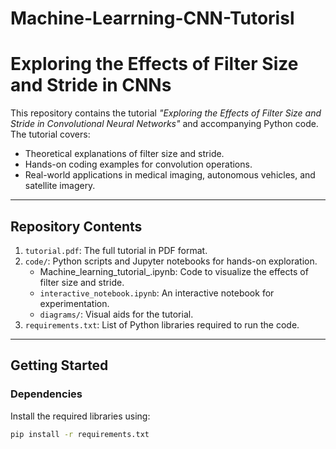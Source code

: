 # Machine-Learrning-CNN-Tutorisl
# Exploring the Effects of Filter Size and Stride in CNNs

This repository contains the tutorial *"Exploring the Effects of Filter Size and Stride in Convolutional Neural Networks"* and accompanying Python code. The tutorial covers:
- Theoretical explanations of filter size and stride.
- Hands-on coding examples for convolution operations.
- Real-world applications in medical imaging, autonomous vehicles, and satellite imagery.

---

## **Repository Contents**
1. `tutorial.pdf`: The full tutorial in PDF format.
2. `code/`: Python scripts and Jupyter notebooks for hands-on exploration.
   - Machine_learning_tutorial_.ipynb: Code to visualize the effects of filter size and stride.
   - `interactive_notebook.ipynb`: An interactive notebook for experimentation.
   - `diagrams/`: Visual aids for the tutorial.
3. `requirements.txt`: List of Python libraries required to run the code.

---

## **Getting Started**

### **Dependencies**
Install the required libraries using:
```bash
pip install -r requirements.txt
